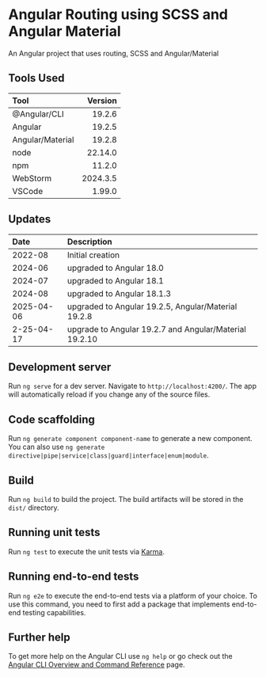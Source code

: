 # Angular Routing using SCSS and Angular Material
An Angular project that uses routing, SCSS and Angular/Material

## Tools Used

| Tool             |  Version |
|:-----------------|---------:|
| @Angular/CLI     |   19.2.6 |
| Angular          |   19.2.5 |
| Angular/Material |   19.2.8 |
| node             |  22.14.0 |
| npm              |   11.2.0 |
| WebStorm         | 2024.3.5 |
| VSCode           |   1.99.0 |

## Updates

| Date       | Description                                            |
|:-----------|:-------------------------------------------------------|
| 2022-08    | Initial creation                                       |
| 2024-06    | upgraded to Angular 18.0                               |
| 2024-07    | upgraded to Angular 18.1                               |
| 2024-08    | upgraded to Angular 18.1.3                             |
| 2025-04-06 | upgraded to Angular 19.2.5, Angular/Material 19.2.8    |
| 2-25-04-17 | upgrade to Angular 19.2.7 and Angular/Material 19.2.10 |


## Development server

Run `ng serve` for a dev server. Navigate to `http://localhost:4200/`. The app will automatically reload if you change any of the source files.

## Code scaffolding

Run `ng generate component component-name` to generate a new component. You can also use `ng generate directive|pipe|service|class|guard|interface|enum|module`.

## Build

Run `ng build` to build the project. The build artifacts will be stored in the `dist/` directory.

## Running unit tests

Run `ng test` to execute the unit tests via [Karma](https://karma-runner.github.io).

## Running end-to-end tests

Run `ng e2e` to execute the end-to-end tests via a platform of your choice. To use this command, you need to first add a package that implements end-to-end testing capabilities.

## Further help

To get more help on the Angular CLI use `ng help` or go check out the [Angular CLI Overview and Command Reference](https://angular.io/cli) page.
